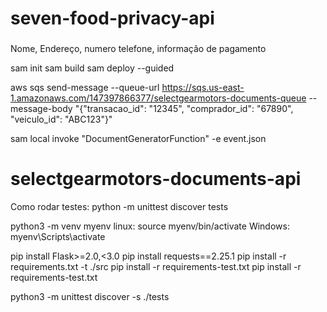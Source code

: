 # seven-food-privacy-api
###

Nome, Endereço, numero telefone, informação de pagamento

sam init
sam build
sam deploy --guided

aws sqs send-message --queue-url https://sqs.us-east-1.amazonaws.com/147397866377/selectgearmotors-documents-queue --message-body "{\"transacao_id\": \"12345\", \"comprador_id\": \"67890\", \"veiculo_id\": \"ABC123\"}"

sam local invoke "DocumentGeneratorFunction" -e event.json
# selectgearmotors-documents-api

Como rodar testes: python -m unittest discover tests


python3 -m venv myenv
linux:
source myenv/bin/activate
Windows:
myenv\Scripts\activate

pip install Flask>=2.0,<3.0
pip install requests==2.25.1
pip install -r requirements.txt -t ./src
pip install -r requirements-test.txt
pip install -r requirements-test.txt

python3 -m unittest discover -s ./tests
